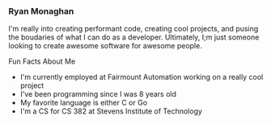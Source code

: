 ### Ryan Monaghan

I'm really into creating performant code, creating cool projects, and pusing the boudaries of what I can do as a developer. Ultimately, I;m just someone looking to create awesome software for awesome people.

Fun Facts About Me
* I'm currently employed at Fairmount Automation working on a really cool project
* I've been programming since I was 8 years old
* My favorite language is either C or Go
* I'm a CS for CS 382 at Stevens Institute of Technology

